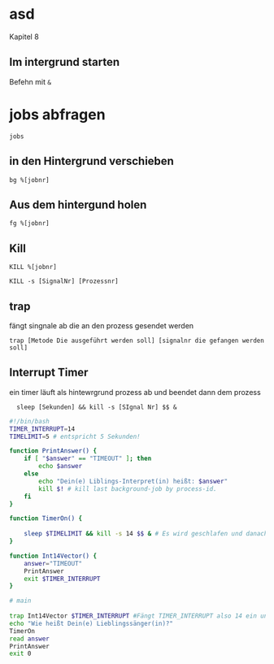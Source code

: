# asd

Kapitel 8

## Im intergrund starten

Befehn mit `&`

# jobs abfragen

`jobs`

## in den Hintergrund verschieben

`bg %[jobnr]`

## Aus dem hintergund holen

`fg %[jobnr]`

## Kill

`KILL %[jobnr]`

`KILL -s [SignalNr] [Prozessnr]`

## trap

fängt singnale ab die an den prozess gesendet werden

`trap [Metode Die ausgeführt werden soll] [signalnr die gefangen werden soll]`

## Interrupt Timer

ein timer läuft als hintewrgrund prozess ab und beendet dann dem prozess

`  sleep [Sekunden] && kill -s [SIgnal Nr] $$ &`

```bash
#!/bin/bash
TIMER_INTERRUPT=14
TIMELIMIT=5 # entspricht 5 Sekunden!

function PrintAnswer() {
    if [ "$answer" == "TIMEOUT" ]; then
        echo $answer
    else
        echo "Dein(e) Liblings-Interpret(in) heißt: $answer"
        kill $! # kill last background-job by process-id.
    fi
}

function TimerOn() {
    
    sleep $TIMELIMIT && kill -s 14 $$ & # Es wird geschlafen und danach wird der prozess mit dem signal 14 mit der Eigene prozessnummer gekillt und das ganze durch & im intergrund
}

function Int14Vector() {
    answer="TIMEOUT"
    PrintAnswer
    exit $TIMER_INTERRUPT
} 

# main
 
trap Int14Vector $TIMER_INTERRUPT #Fängt TIMER_INTERRUPT also 14 ein und macht dann int14Vector
echo "Wie heißt Dein(e) Lieblingssänger(in)?"
TimerOn
read answer
PrintAnswer
exit 0
```
